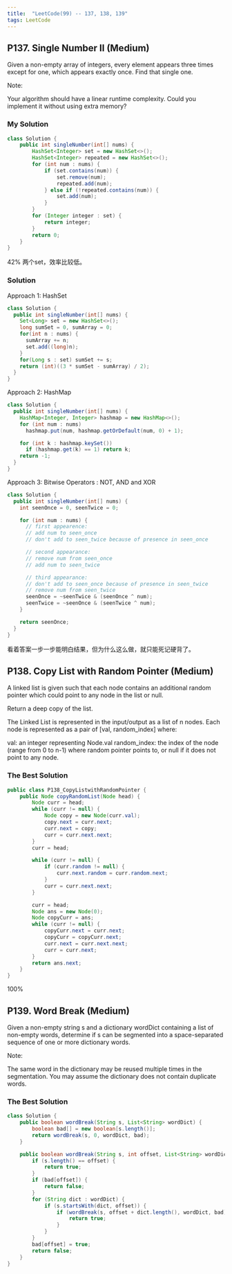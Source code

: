 ```yaml
---
title:  "LeetCode(99) -- 137, 138, 139"
tags: LeetCode
---
```


## P137. Single Number II (Medium)

Given a non-empty array of integers, every element appears three times except for one, which appears exactly once. Find that single one.

Note:

Your algorithm should have a linear runtime complexity. Could you implement it without using extra memory?

### My Solution

```java
class Solution {
    public int singleNumber(int[] nums) {
        HashSet<Integer> set = new HashSet<>();
        HashSet<Integer> repeated = new HashSet<>();
        for (int num : nums) {
            if (set.contains(num)) {
                set.remove(num);
                repeated.add(num);
            } else if (!repeated.contains(num)) {
                set.add(num);
            }
        }
        for (Integer integer : set) {
            return integer;
        }
        return 0;
    }
}
```
42% 两个set，效率比较低。


### Solution

Approach 1: HashSet
```java
class Solution {
  public int singleNumber(int[] nums) {
    Set<Long> set = new HashSet<>();
    long sumSet = 0, sumArray = 0;
    for(int n : nums) {
      sumArray += n;
      set.add((long)n);
    }
    for(Long s : set) sumSet += s;
    return (int)((3 * sumSet - sumArray) / 2);
  }
}
```

Approach 2: HashMap

```java
class Solution {
  public int singleNumber(int[] nums) {
    HashMap<Integer, Integer> hashmap = new HashMap<>();
    for (int num : nums)
      hashmap.put(num, hashmap.getOrDefault(num, 0) + 1);

    for (int k : hashmap.keySet())
      if (hashmap.get(k) == 1) return k;
    return -1;
  }
}
```

Approach 3: Bitwise Operators : NOT, AND and XOR

```java
class Solution {
  public int singleNumber(int[] nums) {
    int seenOnce = 0, seenTwice = 0;

    for (int num : nums) {
      // first appearence: 
      // add num to seen_once 
      // don't add to seen_twice because of presence in seen_once

      // second appearance: 
      // remove num from seen_once 
      // add num to seen_twice

      // third appearance: 
      // don't add to seen_once because of presence in seen_twice
      // remove num from seen_twice
      seenOnce = ~seenTwice & (seenOnce ^ num);
      seenTwice = ~seenOnce & (seenTwice ^ num);
    }

    return seenOnce;
  }
}
```
看着答案一步一步能明白结果，但为什么这么做，就只能死记硬背了。

## P138. Copy List with Random Pointer (Medium)

A linked list is given such that each node contains an additional random pointer which could point to any node in the list or null.

Return a deep copy of the list.

The Linked List is represented in the input/output as a list of n nodes. Each node is represented as a pair of [val, random_index] where:

val: an integer representing Node.val
random_index: the index of the node (range from 0 to n-1) where random pointer points to, or null if it does not point to any node.

### The Best Solution

```java
public class P138_CopyListwithRandomPointer {
    public Node copyRandomList(Node head) {
        Node curr = head;
        while (curr != null) {
            Node copy = new Node(curr.val);
            copy.next = curr.next;
            curr.next = copy;
            curr = curr.next.next;
        }
        curr = head;

        while (curr != null) {
            if (curr.random != null) {
                curr.next.random = curr.random.next;
            }
            curr = curr.next.next;
        }

        curr = head;
        Node ans = new Node(0);
        Node copyCurr = ans;
        while (curr != null) {
            copyCurr.next = curr.next;
            copyCurr = copyCurr.next;
            curr.next = curr.next.next;
            curr = curr.next;
        }
        return ans.next;
    }
}
```
100%

## P139. Word Break (Medium)

Given a non-empty string s and a dictionary wordDict containing a list of non-empty words, determine if s can be segmented into a space-separated sequence of one or more dictionary words.

Note:

The same word in the dictionary may be reused multiple times in the segmentation.
You may assume the dictionary does not contain duplicate words.


### The Best Solution

```java
class Solution {
    public boolean wordBreak(String s, List<String> wordDict) {
        boolean bad[] = new boolean[s.length()];
        return wordBreak(s, 0, wordDict, bad);
    }

    public boolean wordBreak(String s, int offset, List<String> wordDict, boolean[] bad) {
        if (s.length() == offset) {
            return true;
        }
        if (bad[offset]) {
            return false;
        }
        for (String dict : wordDict) {
            if (s.startsWith(dict, offset)) {
                if (wordBreak(s, offset + dict.length(), wordDict, bad)) {
                    return true;
                }
            }
        }
        bad[offset] = true;
        return false;
    }
}
```

